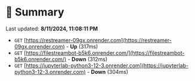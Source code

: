 # 📖 Summary
Last updated: **8/11/2024, 11:08:11 PM**

- `GET` [https://restreamer-09gx.onrender.com](https://restreamer-09gx.onrender.com) - **Up** (317ms)
- `GET` [https://filestreambot-b5k6.onrender.com/](https://filestreambot-b5k6.onrender.com/) - **Down** (312ms)
- `GET` [https://jupyterlab-python3-12-3.onrender.com](https://jupyterlab-python3-12-3.onrender.com) - **Down** (304ms)
